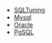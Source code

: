   - [SQLTuning](/database/SQLTuning)
  - [Mysql](/database/Mysql)
  - [Oracle](/database/Oracle)
  - [PgSQL](/database/PgSQL)